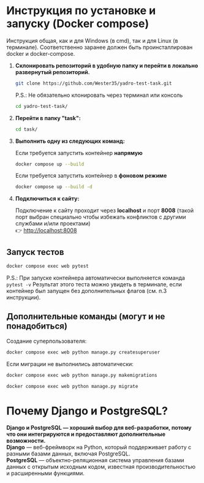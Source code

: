 # Инструкция по установке и запуску (Docker compose)

Инструкция общая, как и для Windows (в cmd), так и для Linux (в терминале). Соответственно заранее должен быть проинсталлирован docker и docker-compose.

1. **Склонировать репозиторий в удобную папку и перейти в локально развернутый репозиторий.**
   ```bash
   git clone https://github.com/Wester35/yadro-test-task.git
   ```
   P.S.: Не обязательно клонировать через терминал или консоль  
   ```bash
   cd yadro-test-task/
   ```

2. **Перейти в папку "task":**
   ```bash
   cd task/
   ```

3. **Выполнить одну из следующих команд:**

   Если требуется запустить контейнер **напрямую**
   ```bash
   docker compose up --build
   ```

   Если требуется запустить контейнер в **фоновом режиме**
   ```bash
   docker compose up --build -d
   ```

4. **Подключиться к сайту:**

   Подключение к сайту проходит через **localhost** и порт **8008** (такой порт выбран специально чтобы избежать конфликтов с другими службами и/или проектами)  
   👉 [http://localhost:8008](http://localhost:8008)

## Запуск тестов

```bash
docker compose exec web pytest
```

P.S.: При запуске контейнера автоматически выполняется команда  ```pytest -v```
Результат этого теста можно увидеть в терминале, если контейнер был запущен без дополнительных флагов (см. п.3 инструкции).

## Дополнительные команды (могут и не понадобиться)

Создание суперпользователя:
```bash
docker compose exec web python manage.py createsuperuser
```

Если миграции не выполнились автоматически:
```bash
docker compose exec web python manage.py makemigrations
```

```bash
docker compose exec web python manage.py migrate
```

# Почему Django и PostgreSQL?

**Django и PostgreSQL — хороший выбор для веб-разработки, потому что они интегрируются и предоставляют дополнительные возможности.**  
**Django** — веб-фреймворк на Python, который поддерживает работу с разными базами данных, включая PostgreSQL.  
**PostgreSQL** — объектно-реляционная система управления базами данных с открытым исходным кодом, известная производительностью и расширенными функциями.
